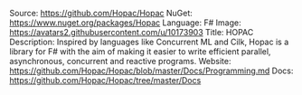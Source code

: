 Source: https://github.com/Hopac/Hopac
NuGet: https://www.nuget.org/packages/Hopac
Language: F#
Image: https://avatars2.githubusercontent.com/u/10173903
Title: HOPAC
Description: Inspired by languages like Concurrent ML and Cilk, Hopac is a library for F# with the aim of making it easier to write efficient parallel, asynchronous, concurrent and reactive programs.
Website: https://github.com/Hopac/Hopac/blob/master/Docs/Programming.md
Docs: https://github.com/Hopac/Hopac/tree/master/Docs
